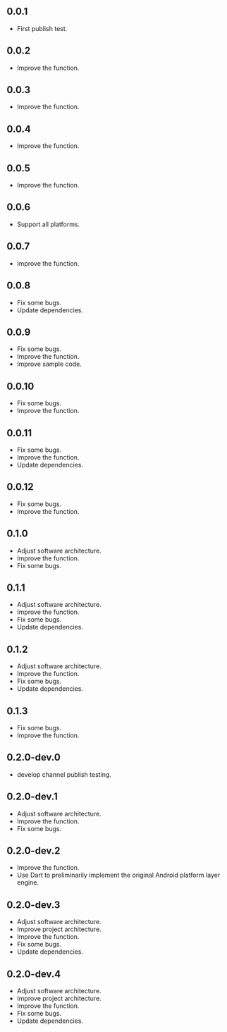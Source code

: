## 0.0.1
* First publish test.
## 0.0.2
* Improve the function.
## 0.0.3
* Improve the function.
## 0.0.4
* Improve the function.
## 0.0.5
* Improve the function.
## 0.0.6
* Support all platforms.
## 0.0.7
* Improve the function.
## 0.0.8
* Fix some bugs.
* Update dependencies.
## 0.0.9
* Fix some bugs.
* Improve the function.
* Improve sample code.
## 0.0.10
* Fix some bugs.
* Improve the function.
## 0.0.11
* Fix some bugs.
* Improve the function.
* Update dependencies.
## 0.0.12
* Fix some bugs.
* Improve the function.
## 0.1.0
* Adjust software architecture.
* Improve the function.
* Fix some bugs.
## 0.1.1
* Adjust software architecture.
* Improve the function.
* Fix some bugs.
* Update dependencies.
## 0.1.2
* Adjust software architecture.
* Improve the function.
* Fix some bugs.
* Update dependencies.
## 0.1.3
* Fix some bugs.
* Improve the function.
## 0.2.0-dev.0
* develop channel publish testing.
## 0.2.0-dev.1
* Adjust software architecture.
* Improve the function.
* Fix some bugs.
## 0.2.0-dev.2
* Improve the function.
* Use Dart to preliminarily implement the original Android platform layer engine.
## 0.2.0-dev.3
* Adjust software architecture.
* Improve project architecture.
* Improve the function.
* Fix some bugs.
* Update dependencies.
## 0.2.0-dev.4
* Adjust software architecture.
* Improve project architecture.
* Improve the function.
* Fix some bugs.
* Update dependencies.